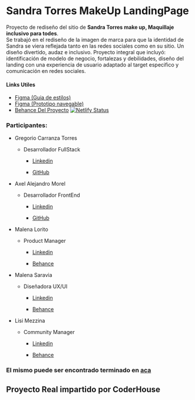 # Sandra Torres MakeUp LandingPage

Proyecto de rediseño del sitio de **Sandra Torres make up, Maquillaje inclusivo para todes**.<br>
Se trabajó en el rediseño de la imagen de marca para que la identidad de Sandra se viera reflejada tanto en las redes sociales como en su sitio. Un diseño divertido, audaz e inclusivo. Proyecto integral que incluyó: identificación de modelo de negocio, fortalezas y debilidades, diseño del landing con una experiencia de usuario adaptado al target especifico y comunicación en redes sociales.


#### Links Utiles
  - [Figma (Guia de estilos)](https://www.figma.com/file/OSUlFs7M2nWy8RkOCNRIan/Propuestas-Redise%C3%B1o-web?node-id=27%3A53)
  - [Figma (Prototipo navegable)](https://www.figma.com/proto/OSUlFs7M2nWy8RkOCNRIan/Propuestas-Redise%C3%B1o-web?node-id=27%3A53&scaling=min-zoom&page-id=17%3A53&starting-point-node-id=27%3A53)
  - [Behance Del Proyecto](https://www.behance.net/gallery/144386905/Rediseno-sitio-Sandra-Torres-Make-up)
  [![Netlify Status](https://api.netlify.com/api/v1/badges/e73adbc6-ada4-4812-8ae9-572c7cdc3e4e/deploy-status?branch=develop)](https://app.netlify.com/sites/sandramakeup/deploys)

### Participantes:



- Gregorio Carranza Torres

  - Desarrollador FullStack

    - [Linkedin](https://www.linkedin.com/in/gregoriocarranzatorres/)

    - [GitHub](https://github.com/gregoriocarranza)

      

- Axel Alejandro Morel

  - Desarrollador FrontEnd

    - [Linkedin](https://www.linkedin.com/in/morelalejandro/)

    - [GitHub](https://github.com/AlejandroM12)

      

- Malena Lorito

  - Product Manager

    - [Linkedin](https://www.linkedin.com/in/malenalorito/)

    - [Behance](https://www.behance.net/malenaloritoux)

      

- Malena Saravia

  - Diseñadora UX/UI

    - [Linkedin](https://www.linkedin.com/in/malena-saravia/)

    - [Behance](https://www.behance.net/malee-sarac297)

      

- Lisi Mezzina

  - Community Manager

    - [Linkedin](https://www.linkedin.com/in/lisi-mezzina/)

    - [Behance](https://www.behance.net/lisimezzina)


### El mismo puede ser encontrado terminado en [aca](https://sandramakeup.netlify.app/)


## Proyecto Real impartido por CoderHouse
